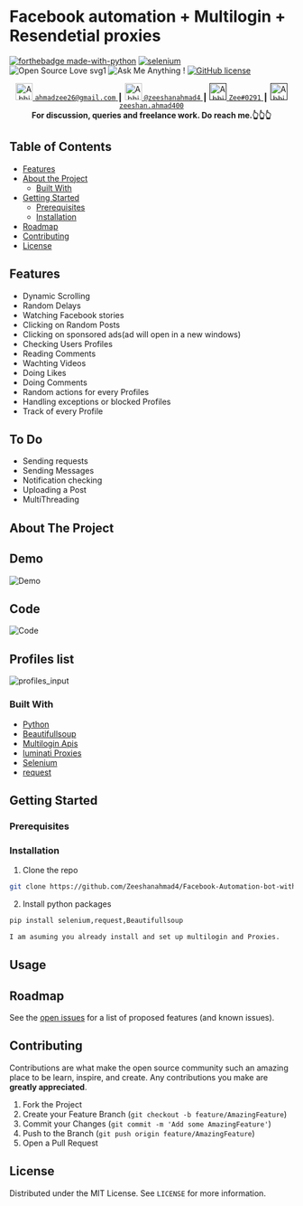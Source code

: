 # Facebook automation + Multilogin + Resendetial proxies
 [![forthebadge made-with-python](http://ForTheBadge.com/images/badges/made-with-python.svg)](https://www.python.org/)  [![selenium ](https://img.icons8.com/color/48/000000/selenium-test-automation.png)](https://selenium-python.readthedocs.io/) <br>
 ![Open Source Love svg1](https://badges.frapsoft.com/os/v1/open-source.svg?v=103)
  ![Ask Me Anything !](https://img.shields.io/badge/Ask%20me-anything-1abc9c.svg)
[![GitHub license](https://img.shields.io/github/license/Naereen/StrapDown.js.svg)](https://github.com/Naereen/StrapDown.js/blob/master/LICENSE)


<div align="center">
  <a href="https://mail.google.com/mail/u/?authuser=ahmadzee26@gmail.com">
    <img alt="Abhishek Naidu | Twitter" width="30px" src="https://edent.github.io/SuperTinyIcons/images/svg/gmail.svg" />
    <code>ahmadzee26@gmail.com</code>
  </a>
  <span> ┃ </span>

  <a href="https://t.me/zeeshanahmad4">
    <img alt="Abhishek's LinkedIN" width="30px" src="https://edent.github.io/SuperTinyIcons/images/svg/telegram.svg" />
    <code>@zeeshanahmad4</code>
  </a>
  <span>┃</span>
  <a href="" style="margin-top: 12px;">
    <img alt="Abhishek's Discord" width="30px" src="https://raw.githubusercontent.com/peterthehan/peterthehan/master/assets/discord.svg" />
    <code>Zee#0291</code>
  </a>
  <span>┃</span>
  <a href="" style="margin-top: 12px;">
    <img alt="Abhishek's Discord" width="30px" src="https://edent.github.io/SuperTinyIcons/images/svg/skype.svg" />
    <code>zeeshan.ahmad400</code>
  </a>

  <br />
  <strong>For discussion, queries and freelance work. Do reach me.👆👆👆</strong>
</div>

<!-- TABLE OF CONTENTS -->
## Table of Contents

* [Features](#Features)
* [About the Project](#about-the-project)
  * [Built With](#built-with)
* [Getting Started](#getting-started)
  * [Prerequisites](#prerequisites)
  * [Installation](#installation)
* [Roadmap](#roadmap)
* [Contributing](#contributing)
* [License](#license)


## Features

-   Dynamic Scrolling
-   Random Delays
-   Watching Facebook stories
-   Clicking on Random Posts
-   Clicking on sponsored ads(ad will open in a new windows)
-   Checking Users Profiles
-   Reading Comments
-   Wachting Videos
-   Doing Likes
-   Doing Comments
-   Random actions for every Profiles
-   Handling exceptions or blocked Profiles
-   Track of every Profile

## To Do
-  Sending requests
-  Sending Messages
-  Notification checking
-  Uploading a Post
-  MultiThreading


<!-- ABOUT THE PROJECT -->
## About The Project
## Demo
![Demo](https://github.com/Zeeshanahmad4/Facebook-Automation-bot-with-Multilogin-and-Proxies/blob/master/MyVideo.gif)

## Code
![Code](https://github.com/Zeeshanahmad4/Facebook-Automation-bot-with-Multilogin-and-Proxies/blob/master/Code_snap.PNG)

## Profiles list
![profiles_input](https://github.com/Zeeshanahmad4/Facebook-Automation-bot-with-Multilogin-and-Proxies/blob/master/Profiles_snaps.PNG)


### Built With
* [Python](https://www.python.org/)
* [Beautifullsoup](https://www.crummy.com/software/BeautifulSoup/bs4/doc/)
* [Multilogin Apis](https://multilogin.com/)
* [luminati Proxies](https://luminati.io/l)
* [Selenium](https://selenium-python.readthedocs.io/)
* [request](https://docs.python.org/3/library/urllib.html)



<!-- GETTING STARTED -->
## Getting Started

### Prerequisites

### Installation
1. Clone the repo
```sh
git clone https://github.com/Zeeshanahmad4/Facebook-Automation-bot-with-Multilogin-and-Proxies.git
```

2. Install python packages
```sh
pip install selenium,request,Beautifullsoup

I am asuming you already install and set up multilogin and Proxies.
```

<!-- USAGE EXAMPLES -->
## Usage


<!-- ROADMAP -->
## Roadmap
See the [open issues](https://github.com/Zeeshanahmad4/Facebook-Automation-bot-with-Multilogin-and-Proxies/issues) for a list of proposed features (and known issues).

<!-- CONTRIBUTING -->
## Contributing

Contributions are what make the open source community such an amazing place to be learn, inspire, and create. Any contributions you make are **greatly appreciated**.

1. Fork the Project
2. Create your Feature Branch (`git checkout -b feature/AmazingFeature`)
3. Commit your Changes (`git commit -m 'Add some AmazingFeature'`)
4. Push to the Branch (`git push origin feature/AmazingFeature`)
5. Open a Pull Request

<!-- LICENSE -->
## License
Distributed under the MIT License. See `LICENSE` for more information.





